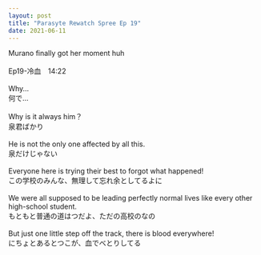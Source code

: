 ```yaml
---
layout: post
title: "Parasyte Rewatch Spree Ep 19"
date: 2021-06-11
---
```

Murano finally got her moment huh<br><br>
Ep19-冷血　14:22 <br><br>
Why…<br>
何で…<br><br>
Why is it always him？<br>
泉君ばかり<br><br>
He is not the only one affected by all this.<br>
泉だけじゃない<br><br>
Everyone here is trying their best to forgot what happened!<br>
この学校のみんな、無理して忘れ余としてるよに<br><br>
We were all supposed to be leading perfectly normal lives like every other high-school student.<br>
もともと普通の道はつだよ、ただの高校のなの<br><br>
But just one little step off the track, there is blood everywhere!<br>
にちょとあるとつこが、血でべとりしてる

